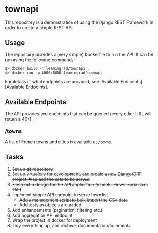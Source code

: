 # townapi

This repository is a demonstration of using the Django REST Framework in order to create a simple REST API.

## Usage

The repository provides a (very simple) Dockerfile to run the API. It can be run using the following commands:

    $> docker build -t leamingrad/townapi .
    $> docker run -p 8000:8000 leamingrad/townapi

For details of what endpoints are provided, see [Available Endpoints][Available Endpoints].

## Available Endpoints

The API provides two endpoints that can be queried (every other URL will return a 404).

### /towns

A list of French towns and cities is available at `/towns`.

## Tasks

  1. ~~Set up git repository~~
  2. ~~Set up virtualenv for development, and create a new Django/DRF project. Also add the data to be served~~
  3. ~~Flesh out a design for the API application (models, views, serializers etc.)~~
  4. ~~Impliment simple API endpoint to serve town list~~
      - ~~Add a management script to bulk-import the CSV data~~
      - ~~Add tests as objects are added~~
  5. Add enhancements (pagination, filtering etc.)
  6. Add aggregation API endpoint
  7. Wrap the project in docker for deployment
  8. Tidy everything up, and recheck documentation/comments
